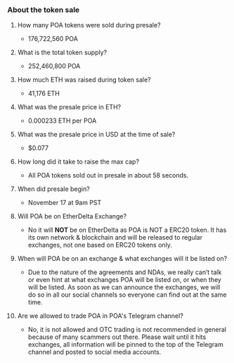 ### About the token sale
1. How many POA tokens were sold during presale?
    - 176,722,560 POA

2. What is the total token supply?
    - 252,460,800 POA

3. How much ETH was raised during token sale?
    - 41,176 ETH

4. What was the presale price in ETH?
    - 0.000233 ETH per POA

5. What was the presale price in USD at the time of sale?
    - $0.077

6. How long did it take to raise the max cap?
    - All POA tokens sold out in presale in about 58 seconds.

7. When did presale begin?
    - November 17 at 9am PST

8. Will POA be on EtherDelta Exchange?
    - No it will __NOT__ be on EtherDelta as POA is NOT a ERC20 token. It has its own network & blockchain and will be released to regular exchanges, not one based on ERC20 tokens only.

9. When will POA be on an exchange & what exchanges will it be listed on?
    - Due to the nature of the agreements and NDAs, we really can’t talk or even hint at what exchanges POA will be listed on, or when they will be listed. As soon as we can announce the exchanges, we will do so in all our social channels so everyone can find out at the same time.

10. Are we allowed to trade POA in POA's Telegram channel?
    - No, it is not allowed and OTC trading is not recommended in general because of many scammers out there. Please wait until it hits exchanges, all information will be pinned to the top of the Telegram channel and posted to social media accounts.
